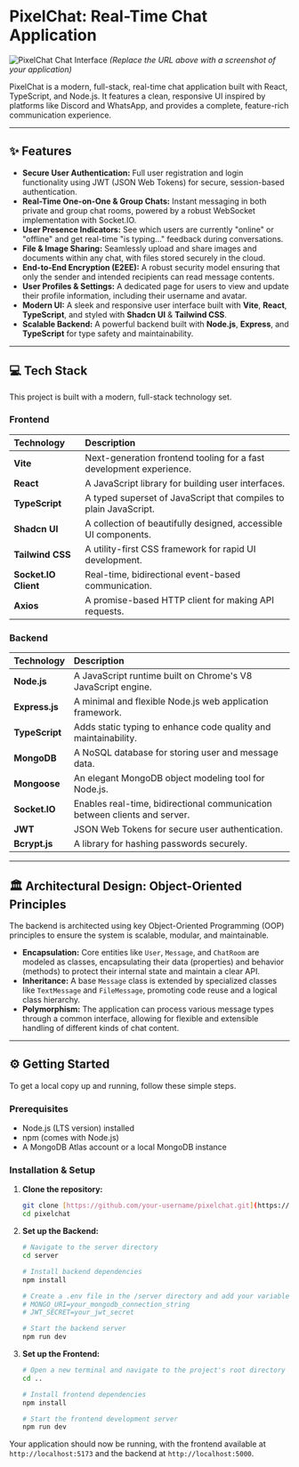 # PixelChat: Real-Time Chat Application

![PixelChat Chat Interface](https://i.imgur.com/your-screenshot-url.png)
*(Replace the URL above with a screenshot of your application)*

PixelChat is a modern, full-stack, real-time chat application built with React, TypeScript, and Node.js. It features a clean, responsive UI inspired by platforms like Discord and WhatsApp, and provides a complete, feature-rich communication experience.

---
## ✨ Features

* **Secure User Authentication:** Full user registration and login functionality using JWT (JSON Web Tokens) for secure, session-based authentication.
* **Real-Time One-on-One & Group Chats:** Instant messaging in both private and group chat rooms, powered by a robust WebSocket implementation with Socket.IO.
* **User Presence Indicators:** See which users are currently "online" or "offline" and get real-time "is typing..." feedback during conversations.
* **File & Image Sharing:** Seamlessly upload and share images and documents within any chat, with files stored securely in the cloud.
* **End-to-End Encryption (E2EE):** A robust security model ensuring that only the sender and intended recipients can read message contents.
* **User Profiles & Settings:** A dedicated page for users to view and update their profile information, including their username and avatar.
* **Modern UI:** A sleek and responsive user interface built with **Vite**, **React**, **TypeScript**, and styled with **Shadcn UI** & **Tailwind CSS**.
* **Scalable Backend:** A powerful backend built with **Node.js**, **Express**, and **TypeScript** for type safety and maintainability.

---
## 💻 Tech Stack

This project is built with a modern, full-stack technology set.

### Frontend
| Technology | Description |
| :--- | :--- |
| **Vite** | Next-generation frontend tooling for a fast development experience. |
| **React** | A JavaScript library for building user interfaces. |
| **TypeScript**| A typed superset of JavaScript that compiles to plain JavaScript. |
| **Shadcn UI** | A collection of beautifully designed, accessible UI components. |
| **Tailwind CSS** | A utility-first CSS framework for rapid UI development. |
| **Socket.IO Client**| Real-time, bidirectional event-based communication. |
| **Axios** | A promise-based HTTP client for making API requests. |

### Backend
| Technology | Description |
| :--- | :--- |
| **Node.js** | A JavaScript runtime built on Chrome's V8 JavaScript engine. |
| **Express.js** | A minimal and flexible Node.js web application framework. |
| **TypeScript**| Adds static typing to enhance code quality and maintainability. |
| **MongoDB** | A NoSQL database for storing user and message data. |
| **Mongoose** | An elegant MongoDB object modeling tool for Node.js. |
| **Socket.IO** | Enables real-time, bidirectional communication between clients and server.|
| **JWT** | JSON Web Tokens for secure user authentication. |
| **Bcrypt.js** | A library for hashing passwords securely. |

---
## 🏛️ Architectural Design: Object-Oriented Principles

The backend is architected using key Object-Oriented Programming (OOP) principles to ensure the system is scalable, modular, and maintainable.

* **Encapsulation:** Core entities like `User`, `Message`, and `ChatRoom` are modeled as classes, encapsulating their data (properties) and behavior (methods) to protect their internal state and maintain a clear API.
* **Inheritance:** A base `Message` class is extended by specialized classes like `TextMessage` and `FileMessage`, promoting code reuse and a logical class hierarchy.
* **Polymorphism:** The application can process various message types through a common interface, allowing for flexible and extensible handling of different kinds of chat content.

---
## ⚙️ Getting Started

To get a local copy up and running, follow these simple steps.

### Prerequisites
* Node.js (LTS version) installed
* npm (comes with Node.js)
* A MongoDB Atlas account or a local MongoDB instance

### Installation & Setup

1.  **Clone the repository:**
    ```sh
    git clone [https://github.com/your-username/pixelchat.git](https://github.com/your-username/pixelchat.git)
    cd pixelchat
    ```

2.  **Set up the Backend:**
    ```sh
    # Navigate to the server directory
    cd server

    # Install backend dependencies
    npm install

    # Create a .env file in the /server directory and add your variables
    # MONGO_URI=your_mongodb_connection_string
    # JWT_SECRET=your_jwt_secret

    # Start the backend server
    npm run dev
    ```

3.  **Set up the Frontend:**
    ```sh
    # Open a new terminal and navigate to the project's root directory
    cd ..

    # Install frontend dependencies
    npm install

    # Start the frontend development server
    npm run dev
    ```

Your application should now be running, with the frontend available at `http://localhost:5173` and the backend at `http://localhost:5000`.